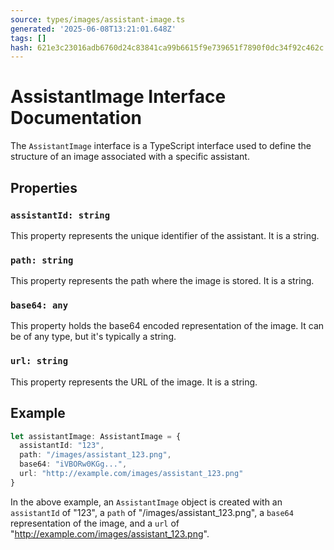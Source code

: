 ```yaml
---
source: types/images/assistant-image.ts
generated: '2025-06-08T13:21:01.648Z'
tags: []
hash: 621e3c23016adb6760d24c83841ca99b6615f9e739651f7890f0dc34f92c462c
---
```

# AssistantImage Interface Documentation

The `AssistantImage` interface is a TypeScript interface used to define the structure of an image associated with a specific assistant.

## Properties

### `assistantId: string`

This property represents the unique identifier of the assistant. It is a string.

### `path: string`

This property represents the path where the image is stored. It is a string.

### `base64: any`

This property holds the base64 encoded representation of the image. It can be of any type, but it's typically a string.

### `url: string`

This property represents the URL of the image. It is a string.

## Example

```typescript
let assistantImage: AssistantImage = {
  assistantId: "123",
  path: "/images/assistant_123.png",
  base64: "iVBORw0KGg...",
  url: "http://example.com/images/assistant_123.png"
}
```

In the above example, an `AssistantImage` object is created with an `assistantId` of "123", a `path` of "/images/assistant_123.png", a `base64` representation of the image, and a `url` of "http://example.com/images/assistant_123.png".
